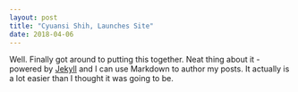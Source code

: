```yaml
---
layout: post
title: "Cyuansi Shih, Launches Site"
date: 2018-04-06
---
```


Well. Finally got around to putting this together. Neat thing about it - powered by [Jekyll](http://jekyllrb.com) and I can use Markdown to author my posts. It actually is a lot easier than I thought it was going to be.
